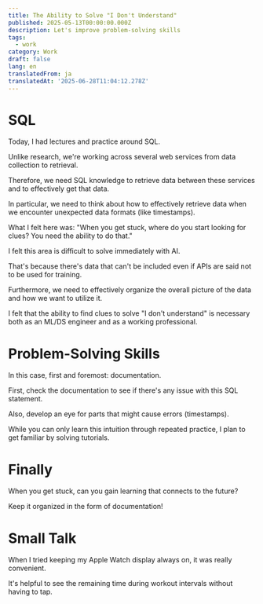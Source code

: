 ```yaml
---
title: The Ability to Solve "I Don't Understand"
published: 2025-05-13T00:00:00.000Z
description: Let's improve problem-solving skills
tags:
  - work
category: Work
draft: false
lang: en
translatedFrom: ja
translatedAt: '2025-06-28T11:04:12.278Z'
---
```


# SQL

Today, I had lectures and practice around SQL.

Unlike research, we're working across several web services from data collection to retrieval.

Therefore, we need SQL knowledge to retrieve data between these services and to effectively get that data.

In particular, we need to think about how to effectively retrieve data when we encounter unexpected data formats (like timestamps).

What I felt here was: "When you get stuck, where do you start looking for clues? You need the ability to do that."

I felt this area is difficult to solve immediately with AI.

That's because there's data that can't be included even if APIs are said not to be used for training.

Furthermore, we need to effectively organize the overall picture of the data and how we want to utilize it.

I felt that the ability to find clues to solve "I don't understand" is necessary both as an ML/DS engineer and as a working professional.

# Problem-Solving Skills

In this case, first and foremost: documentation.

First, check the documentation to see if there's any issue with this SQL statement.

Also, develop an eye for parts that might cause errors (timestamps).

While you can only learn this intuition through repeated practice, I plan to get familiar by solving tutorials.

# Finally

When you get stuck, can you gain learning that connects to the future?

Keep it organized in the form of documentation!

# Small Talk

When I tried keeping my Apple Watch display always on, it was really convenient.

It's helpful to see the remaining time during workout intervals without having to tap.
